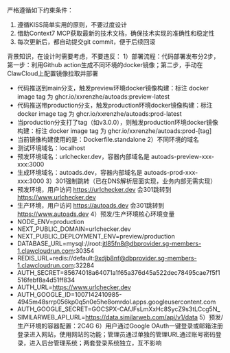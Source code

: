 严格遵循如下约束条件：
1. 遵循KISS简单实用的原则，不要过度设计
2. 借助Context7 MCP获取最新的技术文档，确保技术实现的准确性和稳定性
3. 每次更新后，都自动提交git commit，便于后续回滚

背景知识，在设计时需要考虑，不要违反：
1）部署流程：代码部署发布分2步，第一步：利用Github action生成不同环境的docker镜像；第二步，手动在ClawCloud上配置镜像拉取并部署
- 代码推送到main分支，触发preview环境docker镜像构建：标注 docker image tag 为 ghcr.io/xxrenzhe/autoads:preview-latest
- 代码推送带production分支，触发production环境docker镜像构建：标注 docker image tag 为 ghcr.io/xxrenzhe/autoads:prod-latest
- 当production分支打了tag（如v3.0.0），则触发production环境docker镜像构建：标注 docker image tag 为 ghcr.io/xxrenzhe/autoads:prod-[tag]
- 当前镜像构建使用的是：Dockerfile.standalone
2）不同环境的域名
- 测试环境域名：localhost
- 预发环境域名：urlchecker.dev，容器内部域名是 autoads-preview-xxx-xxx:3000
- 生成环境域名：autoads.dev，容器内部域名是 autoads-prod-xxx-xxx:3000
3）301强制跳转（已在DNS解析层面实现，业务内部无需实现）
- 预发环境，用户访问 https://urlchecker.dev 会301跳转到 https://www.urlchecker.dev
- 生产环境，用户访问 https://autoads.dev 会301跳转到 https://www.autoads.dev
4）预发/生产环境核心环境变量
- NODE_ENV=production
- NEXT_PUBLIC_DOMAIN=urlchecker.dev
- NEXT_PUBLIC_DEPLOYMENT_ENV=preview/production
- DATABASE_URL=mysql://root:jtl85fn8@dbprovider.sg-members-1.clawcloudrun.com:30354
- REDIS_URL=redis://default:9xdjb8nf@dbprovider.sg-members-1.clawcloudrun.com:32284
- AUTH_SECRET=85674018a64071a1f65a376d45a522dec78495cae7f5f1516febf8a4d51ff834
- AUTH_URL=https://www.urlchecker.dev
- AUTH_GOOGLE_ID=1007142410985-4945m48srrp056kp0q5n0e5he8omrdol.apps.googleusercontent.com
- AUTH_GOOGLE_SECRET=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
- SIMILARWEB_API_URL=https://data.similarweb.com/api/v1/data
5）预发/生产环境的容器配置：2C4G
6）用户通过Google OAuth一键登录或邮箱注册登录进入网站，使用网站的功能；管理员通过单独的管理URL通过账号密码登录，进入后台管理系统；两套登录系统独立，互不影响

